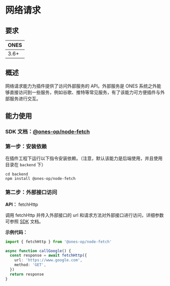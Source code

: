 # 网络请求

## 要求

| **ONES** |
| -------- |
| 3.6+     |

## 概述

网络请求能力为插件提供了访问外部服务的 API。外部服务是 ONES 系统之外能够直接访问到一些服务，例如谷歌、推特等常见服务，有了该能力可方便插件与外部服务进行交互。

## 能力使用

### SDK 文档：[@ones-op/node-fetch](../../reference/packages/node-fetch/node-fetch.md)

### 第一步：安装依赖

在插件工程下运行以下指令安装依赖。（注意，默认该能力是后端使用，并且使用目录在 `backend` 下）

```shell
cd backend
npm install @ones-op/node-fetch
```

### 第二步：外部接口访问

**API：** fetchHttp

调用 fetchHttp 并传入外部接口的 url 和请求方法对外部接口进行访问，详细参数可参照 [SDK](../../reference/packages/node-fetch/node-fetch.md) 文档。

**示例代码：**

```typescript
import { fetchHttp } from '@ones-op/node-fetch'

async function callGoogle() {
  const response = await fetchHttp({
    url: 'https://www.google.com',
    method: 'GET',
  })
  return response
}
```
